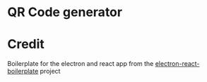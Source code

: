 # QR Code generator

# Credit

Boilerplate for the electron and react app from the [electron-react-boilerplate](https://github.com/electron-react-boilerplate/electron-react-boilerplate) project
